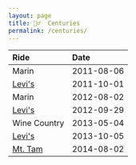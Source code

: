 ```yaml
---
layout: page
title: 🚴‍♂️  Centuries
permalink: /centuries/
---
```

| Ride | Date |
| :--- | :--- |
| Marin | 2011-08-06 |
| [Levi's](/levis/) | 2011-10-01 |
| Marin	| 2012-08-02 |
| [Levi's](/levis/) | 2012-09-29 |
| Wine Country | 2013-05-04 |
| [Levi's](/levis/) | 2013-10-05 | |  
| [Mt. Tam](/mt-tam-century/) | 2014-08-02 |